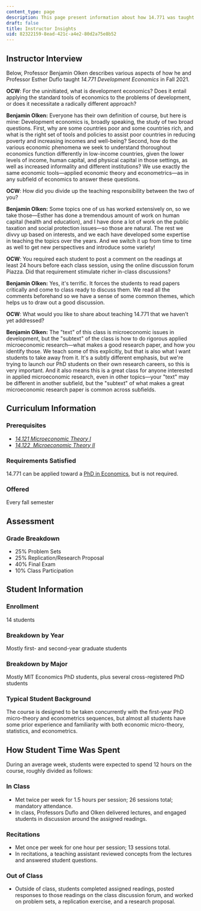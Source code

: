```yaml
---
content_type: page
description: This page present information about how 14.771 was taught.
draft: false
title: Instructor Insights
uid: 82322159-8ead-421c-a4e2-80d2a75e8b52
---
```

## Instructor Interview

Below, Professor Benjamin Olken describes various aspects of how he and Professor Esther Duflo taught *14.771 Development Economics* in Fall 2021.

**OCW**: For the uninitiated, what is development economics? Does it entail applying the standard tools of economics to the problems of development, or does it necessitate a radically different approach?

**Benjamin Olken:** Everyone has their own definition of course, but here is mine: Development economics is, broadly speaking, the study of two broad questions. First, why are some countries poor and some countries rich, and what is the right set of tools and policies to assist poor countries in reducing poverty and increasing incomes and well-being? Second, how do the various economic phenomena we seek to understand thoroughout economics function differently in low-income countries, given the lower levels of income, human capital, and physical capital in those settings, as well as increased informality and different institutions? We use exactly the same economic tools—applied economic theory and econometrics—as in any subfield of economics to answer these questions.

**OCW**: How did you divide up the teaching responsibility between the two of you?

**Benjamin Olken:** Some topics one of us has worked extensively on, so we take those—Esther has done a tremendous amount of work on human capital (health and education), and I have done a lot of work on the public taxation and social protection issues—so those are natural. The rest we divvy up based on interests, and we each have developed some expertise in teaching the topics over the years. And we switch it up from time to time as well to get new perspectives and introduce some variety!

**OCW**: You required each student to post a comment on the readings at least 24 hours before each class session, using the online discussion forum Piazza. Did that requirement stimulate richer in-class discussions?

**Benjamin Olken:** Yes, it's terrific. It forces the students to read papers critically and come to class ready to discuss them. We read all the comments beforehand so we have a sense of some common themes, which helps us to draw out a good discussion.

**OCW**: What would you like to share about teaching 14.771 that we haven’t yet addressed?

**Benjamin Olken:** The "text" of this class is microeconomic issues in development, but the "subtext" of the class is how to do rigorous applied microeconomic research—what makes a good research paper, and how you identify those. We teach some of this explicitly, but that is also what I want students to take away from it. It's a subtly different emphasis, but we're trying to launch our PhD students on their own research careers, so this is very important. And it also means this is a great class for anyone interested in applied microeconomic research, even in other topics—your "text" may be different in another subfield, but the "subtext" of what makes a great microeconomic research paper is common across subfields. 

## Curriculum Information

### Prerequisites

- [*14.121 Microeconomic Theory I*](https://ocw.mit.edu/courses/14-121-microeconomic-theory-i-fall-2015/)
- [*14.122  Microeconomic Theory II*](https://ocw.mit.edu/courses/14-122-microeconomic-theory-ii-fall-2002/)

### Requirements Satisfied

14.771 can be applied toward a [PhD in Economics](https://economics.mit.edu/academic-programs/phd-program/curriculum-and-thesis), but is not required.

### Offered

Every fall semester

## Assessment

### Grade Breakdown

- 25% Problem Sets
- 25% Replication/Research Proposal
- 40% Final Exam
- 10% Class Participation

## Student Information

### Enrollment

14 students 

### Breakdown by Year

Mostly first- and second-year graduate students

### Breakdown by Major

Mostly MIT Economics PhD students, plus several cross-registered PhD students

### Typical Student Background

The course is designed to be taken concurrently with the first-year PhD micro-theory and econometrics sequences, but almost all students have some prior experience and familiarity with both economic micro-theory, statistics, and econometrics.

## How Student Time Was Spent

During an average week, students were expected to spend 12 hours on the course, roughly divided as follows:

### In Class

- Met twice per week for 1.5 hours per session; 26 sessions total; mandatory attendance.
- In class, Professors Duflo and Olken delivered lectures, and engaged students in discussion around the assigned readings.

### Recitations

- Met once per week for one hour per session; 13 sessions total.
- In recitations, a teaching assistant reviewed concepts from the lectures and answered student questions.

### Out of Class

- Outside of class, students completed assigned readings, posted responses to those readings on the class discussion forum, and worked on problem sets, a replication exercise, and a research proposal.